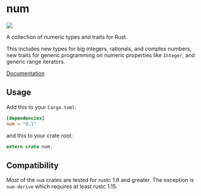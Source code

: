 # num

[![](https://travis-ci.org/rust-num/num.svg)](https://travis-ci.org/rust-num/num)

A collection of numeric types and traits for Rust.

This includes new types for big integers, rationals, and complex numbers,
new traits for generic programming on numeric properties like `Integer`,
and generic range iterators.

[Documentation](http://rust-num.github.io/num)

## Usage

Add this to your `Cargo.toml`:

```toml
[dependencies]
num = "0.1"
```

and this to your crate root:

```rust
extern crate num;
```

## Compatibility

Most of the `num` crates are tested for rustc 1.8 and greater.
The exception is `num-derive` which requires at least rustc 1.15.
